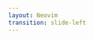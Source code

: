 ```yaml
---
layout: Neovim
transition: slide-left
---
```


<template v-slot:left>

# Vim Modes

* Ideally `mode` changes the operational interaction of the edtior
* There are several modes in `vim` they are:
  1. `normal`
    * make the editor entirely un-editable just to move around your buffers
      and jump between windows
    * any commands are performed only on `normal` mode
    * allows you to perform `insert` / `replace` / `visual` / `command` modes based on your selection
  2. `insert`
    * purely for insertion

</template>

<template v-slot:right>

  3. `replace`
    * this is reverse insertion, where every keystroke replaces the word with the typed one
  4. `visual`
    * purely for selection
    * _yank_ing (means copy)
    * _delet_ing content on the buffer
  5. `terminal`
    * to execute terminal command via `bash` / `sh` / `zsh`
  6. `command`
    * explicit mode to execute `VIM` commands

</template>
